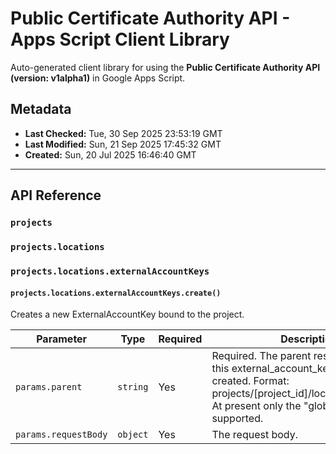 # Public Certificate Authority API - Apps Script Client Library

Auto-generated client library for using the **Public Certificate Authority API (version: v1alpha1)** in Google Apps Script.

## Metadata

- **Last Checked:** Tue, 30 Sep 2025 23:53:19 GMT
- **Last Modified:** Sun, 21 Sep 2025 17:45:32 GMT
- **Created:** Sun, 20 Jul 2025 16:46:40 GMT



---

## API Reference

### `projects`

### `projects.locations`

### `projects.locations.externalAccountKeys`

#### `projects.locations.externalAccountKeys.create()`

Creates a new ExternalAccountKey bound to the project.

| Parameter | Type | Required | Description |
|---|---|---|---|
| `params.parent` | `string` | Yes | Required. The parent resource where this external_account_key will be created. Format: projects/[project_id]/locations/[location]. At present only the "global" location is supported. |
| `params.requestBody` | `object` | Yes | The request body. |